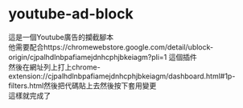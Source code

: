 # youtube-ad-block
這是一個Youtube廣告的攔截腳本</br>
他需要配合https://chromewebstore.google.com/detail/ublock-origin/cjpalhdlnbpafiamejdnhcphjbkeiagm?pli=1 這個插件</br>
然後在網址列上打上chrome-extension://cjpalhdlnbpafiamejdnhcphjbkeiagm/dashboard.html#1p-filters.html然後把代碼貼上去然後按下套用變更</br>
這樣就完成了